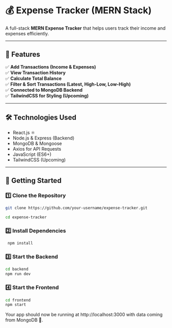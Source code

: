 # 💰 Expense Tracker (MERN Stack)

A full-stack **MERN Expense Tracker** that helps users track their income and expenses efficiently.

---

## 📌 Features
✅ **Add Transactions (Income & Expenses)**  
✅ **View Transaction History**  
✅ **Calculate Total Balance**  
✅ **Filter & Sort Transactions (Latest, High-Low, Low-High)**  
✅ **Connected to MongoDB Backend**  
✅ **TailwindCSS for Styling (Upcoming)**  

---

## 🛠️ Technologies Used

- React.js ⚛️
- Node.js & Express (Backend)
- MongoDB & Mongoose
- Axios for API Requests
- JavaScript (ES6+)
- TailwindCSS (Upcoming)

---

## 🚀 Getting Started

### 1️⃣ Clone the Repository

```bash
git clone https://github.com/your-username/expense-tracker.git

cd expense-tracker

```

### 2️⃣ Install Dependencies

```bash
 npm install

```

### 3️⃣ Start the Backend

```bash
cd backend
npm run dev

```

### 4️⃣ Start the Frontend

```bash
cd frontend
npm start

```

Your app should now be running at http://localhost:3000 with data coming from MongoDB 🚀.



